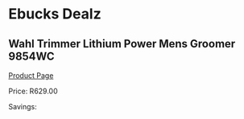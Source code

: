 
# Ebucks Dealz
## Wahl Trimmer Lithium Power Mens Groomer 9854WC
[Product Page](https://www.ebucks.com/web/shop/productSelected.do?prodId=1191154917&catId=375509364)

Price: R629.00

Savings: 


	